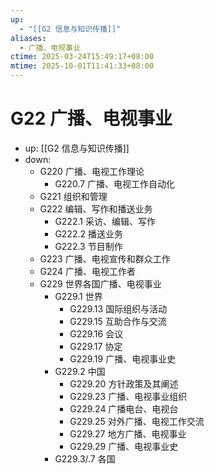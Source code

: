 ```yaml
---
up:
  - "[[G2 信息与知识传播]]"
aliases:
  - 广播、电视事业
ctime: 2025-03-24T15:49:17+08:00
mtime: 2025-10-01T11:41:33+08:00
---
```


# G22 广播、电视事业

- up: [[G2 信息与知识传播]]
- down:	
	- G220 广播、电视工作理论
		- G220.7 广播、电视工作自动化
	- G221 组织和管理
	- G222 编辑、写作和播送业务
		- G222.1 采访、编辑、写作
		- G222.2 播送业务
		- G222.3 节目制作
	- G223 广播、电视宣传和群众工作
	- G224 广播、电视工作者
	- G229 世界各国广播、电视事业
		- G229.1 世界
			- G229.13 国际组织与活动
			- G229.15 互助合作与交流
			- G229.16 会议
			- G229.17 协定
			- G229.19 广播、电视事业史
		- G229.2 中国
			- G229.20 方针政策及其阐述
			- G229.23 广播、电视事业组织
			- G229.24 广播电台、电视台
			- G229.25 对外广播、电视工作交流
			- G229.27 地方广播、电视事业
			- G229.29 广播、电视事业史
		- G229.3/.7 各国
	
